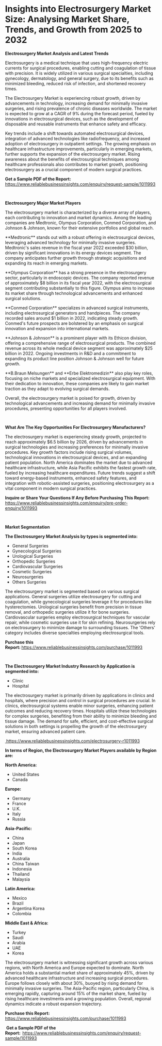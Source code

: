 <p><h1>Insights into Electrosurgery Market Size: Analysing Market Share, Trends, and Growth from 2025 to 2032</h1></p><p><strong>Electrosurgery Market Analysis and Latest Trends</strong></p>
<p><p>Electrosurgery is a medical technique that uses high-frequency electric currents for surgical procedures, enabling cutting and coagulation of tissue with precision. It is widely utilized in various surgical specialties, including gynecology, dermatology, and general surgery, due to its benefits such as minimized bleeding, reduced risk of infection, and shortened recovery times. </p><p>The Electrosurgery Market is experiencing robust growth, driven by advancements in technology, increasing demand for minimally invasive surgeries, and rising prevalence of chronic diseases worldwide. The market is expected to grow at a CAGR of 9% during the forecast period, fueled by innovations in electrosurgical devices, such as the development of disposable and reusable instruments that enhance safety and efficacy. </p><p>Key trends include a shift towards automated electrosurgical devices, integration of advanced technologies like radiofrequency, and increased adoption of electrosurgery in outpatient settings. The growing emphasis on healthcare infrastructure improvements, particularly in emerging markets, further supports the expansion of the electrosurgery market. Rising awareness about the benefits of electrosurgical techniques among healthcare professionals also contributes to market growth, positioning electrosurgery as a crucial component of modern surgical practices.</p></p>
<p><strong>Get a Sample PDF of the Report:&nbsp;</strong> <a href="https://www.reliablebusinessinsights.com/enquiry/request-sample/1011993?utm_campaign=2310&utm_medium=2&utm_source=Github&utm_content=ia&utm_term=17042025&utm_id=electrosurgery">https://www.reliablebusinessinsights.com/enquiry/request-sample/1011993</a></p>
<p>&nbsp;</p>
<p><strong>Electrosurgery Major Market Players</strong></p>
<p><p>The electrosurgery market is characterized by a diverse array of players, each contributing to innovation and market dynamics. Among the leading companies are Medtronic, Olympus Corporation, Conmed Corporation, and Johnson & Johnson, known for their extensive portfolios and global reach.</p><p>**Medtronic** stands out with a robust offering in electrosurgical devices, leveraging advanced technology for minimally invasive surgeries. Medtronic's sales revenue in the fiscal year 2022 exceeded $30 billion, driven by significant innovations in its energy devices segment. The company anticipates further growth through strategic acquisitions and expanding its reach in emerging markets.</p><p>**Olympus Corporation** has a strong presence in the electrosurgery sector, particularly in endoscopic devices. The company reported revenue of approximately $8 billion in its fiscal year 2022, with the electrosurgical segment contributing substantially to this figure. Olympus aims to increase its market share through technological advancements and enhanced surgical solutions.</p><p>**Conmed Corporation** specializes in advanced surgical instruments, including electrosurgical generators and handpieces. The company recorded sales around $1 billion in 2022, indicating steady growth. Conmed's future prospects are bolstered by an emphasis on surgical innovation and expansion into international markets.</p><p>**Johnson & Johnson** is a prominent player with its Ethicon division, offering a comprehensive range of electrosurgical products. The combined revenue across its whole medical device segment was approximately $25 billion in 2022. Ongoing investments in R&D and a commitment to expanding its product line position Johnson & Johnson well for future growth.</p><p>**B.Braun Melsungen** and **Erbe Elektromedizin** also play key roles, focusing on niche markets and specialized electrosurgical equipment. With their dedication to innovation, these companies are likely to gain market traction as they adapt to evolving surgical demands.</p><p>Overall, the electrosurgery market is poised for growth, driven by technological advancements and increasing demand for minimally invasive procedures, presenting opportunities for all players involved.</p></p>
<p>&nbsp;</p>
<p><strong>What Are The Key Opportunities For Electrosurgery Manufacturers?</strong></p>
<p><p>The electrosurgery market is experiencing steady growth, projected to reach approximately $6.5 billion by 2026, driven by advancements in surgical technologies and increasing preferences for minimally invasive procedures. Key growth factors include rising surgical volumes, technological innovations in electrosurgical devices, and an expanding patient population. North America dominates the market due to advanced healthcare infrastructure, while Asia Pacific exhibits the fastest growth rate, fueled by increasing healthcare expenditures. Future trends suggest a shift toward energy-based instruments, enhanced safety features, and integration with robotic-assisted surgeries, positioning electrosurgery as a vital component in modern surgical practices.</p></p>
<p><strong>Inquire or Share Your Questions If Any Before Purchasing This Report:</strong> <a href="https://www.reliablebusinessinsights.com/enquiry/pre-order-enquiry/1011993?utm_campaign=2310&utm_medium=2&utm_source=Github&utm_content=ia&utm_term=17042025&utm_id=electrosurgery">https://www.reliablebusinessinsights.com/enquiry/pre-order-enquiry/1011993</a></p>
<p>&nbsp;</p>
<p><strong>Market Segmentation</strong></p>
<p><strong>The Electrosurgery Market Analysis by types is segmented into:</strong></p>
<p><ul><li>General Surgeries</li><li>Gynecological Surgeries</li><li>Urological Surgeries</li><li>Orthopedic Surgeries</li><li>Cardiovascular Surgeries</li><li>Cosmetic Surgeries</li><li>Neurosurgeries</li><li>Others Surgeries</li></ul></p>
<p><p>The electrosurgery market is segmented based on various surgical applications. General surgeries utilize electrosurgery for cutting and coagulation, while gynecological surgeries leverage it for procedures like hysterectomies. Urological surgeries benefit from precision in tissue removal, and orthopedic surgeries utilize it for bone surgeries. Cardiovascular surgeries employ electrosurgical techniques for vascular repair, while cosmetic surgeries use it for skin refining. Neurosurgeries rely on electrosurgery to minimize damage to surrounding tissues. The 'Others' category includes diverse specialties employing electrosurgical tools.</p></p>
<p><strong>Purchase this Report:&nbsp;</strong><a href="https://www.reliablebusinessinsights.com/purchase/1011993?utm_campaign=2310&utm_medium=2&utm_source=Github&utm_content=ia&utm_term=17042025&utm_id=electrosurgery">https://www.reliablebusinessinsights.com/purchase/1011993</a></p>
<p>&nbsp;</p>
<p><strong>The Electrosurgery Market Industry Research by Application is segmented into:</strong></p>
<p><ul><li>Clinic</li><li>Hospital</li></ul></p>
<p><p>The electrosurgery market is primarily driven by applications in clinics and hospitals, where precision and control in surgical procedures are crucial. In clinics, electrosurgical systems enable minor surgeries, enhancing patient outcomes and reducing recovery times. Hospitals utilize these technologies for complex surgeries, benefiting from their ability to minimize bleeding and tissue damage. The demand for safe, efficient, and cost-effective surgical solutions in both settings is propelling the growth of the electrosurgery market, ensuring advanced patient care.</p></p>
<p><a href="https://www.reliablebusinessinsights.com/electrosurgery-r1011993?utm_campaign=2310&utm_medium=2&utm_source=Github&utm_content=ia&utm_term=17042025&utm_id=electrosurgery">&nbsp;https://www.reliablebusinessinsights.com/electrosurgery-r1011993</a></p>
<p><strong>In terms of Region, the Electrosurgery Market Players available by Region are:</strong></p>
<p>
    <p> <strong> North America: </strong>
        <ul>
            <li>United States</li>
            <li>Canada</li>
        </ul>
        </p> 
    <p> <strong> Europe: </strong>
        <ul>
            <li>Germany</li>
            <li>France</li>
            <li>U.K.</li>
            <li>Italy</li>
            <li>Russia</li>
        </ul>
        </p> 
    <p> <strong> Asia-Pacific: </strong>
        <ul>
            <li>China</li>
            <li>Japan</li>
            <li>South Korea</li>
            <li>India</li>
            <li>Australia</li>
            <li>China Taiwan</li>
            <li>Indonesia</li>
            <li>Thailand</li>
            <li>Malaysia</li>
        </ul>
        </p> 
    <p> <strong> Latin America: </strong>
        <ul>
            <li>Mexico</li>
            <li>Brazil</li>
            <li>Argentina Korea</li>
            <li>Colombia</li>
        </ul>
        </p> 
    <p> <strong> Middle East & Africa: </strong>
        <ul>
            <li>Turkey</li>
            <li>Saudi</li>
            <li>Arabia</li>
            <li>UAE</li>
            <li>Korea</li>
        </ul>
    </p>
    </p>
<p><p>The electrosurgery market is witnessing significant growth across various regions, with North America and Europe expected to dominate. North America holds a substantial market share of approximately 45%, driven by advanced healthcare infrastructure and increasing surgical procedures. Europe follows closely with about 30%, buoyed by rising demand for minimally invasive surgeries. The Asia-Pacific region, particularly China, is emerging rapidly, capturing around 15% of the market share, fueled by rising healthcare investments and a growing population. Overall, regional dynamics indicate a robust expansion trajectory.</p></p>
<p><strong>Purchase this Report: </strong><a href="https://www.reliablebusinessinsights.com/purchase/1011993?utm_campaign=2310&utm_medium=2&utm_source=Github&utm_content=ia&utm_term=17042025&utm_id=electrosurgery">https://www.reliablebusinessinsights.com/purchase/1011993</a></p>
<p>&nbsp;<strong>Get a Sample PDF of the Report:&nbsp;&nbsp;</strong><a href="https://www.reliablebusinessinsights.com/enquiry/request-sample/1011993?utm_campaign=2310&utm_medium=2&utm_source=Github&utm_content=ia&utm_term=17042025&utm_id=electrosurgery">https://www.reliablebusinessinsights.com/enquiry/request-sample/1011993</a></p>
<p><strong></strong></p>
<p><p></p><p></p><p></p></p>
